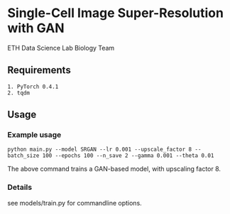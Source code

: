 # Single-Cell Image Super-Resolution with GAN

ETH Data Science Lab Biology Team

## Requirements
    1. PyTorch 0.4.1
    2. tqdm

## Usage

### Example usage
    
    python main.py --model SRGAN --lr 0.001 --upscale_factor 8 --batch_size 100 --epochs 100 --n_save 2 --gamma 0.001 --theta 0.01
        
The above command trains a GAN-based model, with upscaling factor 8.
        
### Details
see models/train.py for commandline options.


